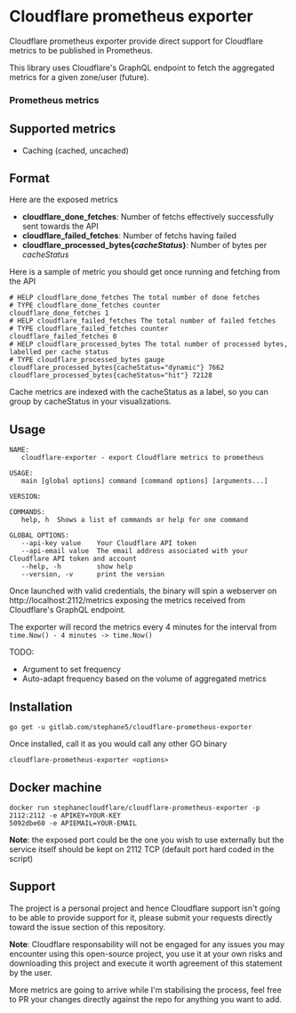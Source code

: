 # Cloudflare prometheus exporter

Cloudflare prometheus exporter provide direct support for Cloudflare metrics to be published in Prometheus.

This library uses Cloudflare's GraphQL endpoint to fetch the aggregated metrics for a given zone/user (future).

### Prometheus metrics

## Supported metrics

- Caching (cached, uncached)

## Format

Here are the exposed metrics

- **cloudflare_done_fetches**: Number of fetchs effectively successfully sent towards the API 
- **cloudflare_failed_fetches**: Number of fetchs having failed
- **cloudflare_processed_bytes{*cacheStatus*}**: Number of bytes per *cacheStatus*

Here is a sample of metric you should get once running and fetching from the API

```
# HELP cloudflare_done_fetches The total number of done fetches
# TYPE cloudflare_done_fetches counter
cloudflare_done_fetches 1
# HELP cloudflare_failed_fetches The total number of failed fetches
# TYPE cloudflare_failed_fetches counter
cloudflare_failed_fetches 0
# HELP cloudflare_processed_bytes The total number of processed bytes, labelled per cache status
# TYPE cloudflare_processed_bytes gauge
cloudflare_processed_bytes{cacheStatus="dynamic"} 7662
cloudflare_processed_bytes{cacheStatus="hit"} 72128
```

Cache metrics are indexed with the cacheStatus as a label, so you can group by cacheStatus in your visualizations.

## Usage

```
NAME:
   cloudflare-exporter - export Cloudflare metrics to prometheus

USAGE:
   main [global options] command [command options] [arguments...]

VERSION:

COMMANDS:
   help, h  Shows a list of commands or help for one command

GLOBAL OPTIONS:
   --api-key value    Your Cloudflare API token
   --api-email value  The email address associated with your Cloudflare API token and account
   --help, -h         show help
   --version, -v      print the version
```

Once launched with valid credentials, the binary will spin a webserver on http://localhost:2112/metrics exposing the metrics received from Cloudflare's GraphQL endpoint.

The exporter will record the metrics every 4 minutes for the interval from `time.Now() - 4 minutes -> time.Now()`

TODO:

- Argument to set frequency
- Auto-adapt frequency based on the volume of aggregated metrics

## Installation

```
go get -u gitlab.com/stephane5/cloudflare-prometheus-exporter
```

Once installed, call it as you would call any other GO binary 

```
cloudflare-prometheus-exporter <options>
```

## Docker machine

```
docker run stephanecloudflare/cloudflare-prometheus-exporter -p 2112:2112 -e APIKEY=YOUR-KEY
5092dbe60 -e APIEMAIL=YOUR-EMAIL
```

**Note**: the exposed port could be the one you wish to use externally but the service itself should be kept on 2112 TCP (default port hard coded in the script)

## Support

The project is a personal project and hence Cloudflare support isn't going to be able to provide support for it, please submit your requests directly toward the issue section of this repository.

**Note**: Cloudflare responsability will not be engaged for any issues you may encounter using this open-source project, you use it at your own risks and downloading this project and execute it worth agreement of this statement by the user.

More metrics are going to arrive while I'm stabilising the process, feel free to PR your changes directly against the repo for anything you want to add.